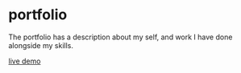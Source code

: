# portfolio

The portfolio has a description about my self, and work I have done alongside my skills.

[live demo](https://aime78.github.io/portfolio/)